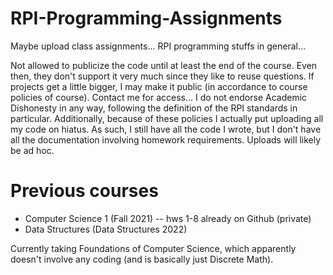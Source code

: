 # RPI-Programming-Assignments

Maybe upload class assignments… RPI programming stuffs in general...

Not allowed to publicize the code until at least the end of the course. Even then, they don't support it very much since they like to reuse questions. If projects get a little bigger, I may make it public (in accordance to course policies of course). Contact me for access... I do not endorse Academic Dishonesty in any way, following the definition of the RPI standards in particular. Additionally, because of these policies I actually put uploading all my code on hiatus. As such, I still have all the code I wrote, but I don't have all the documentation involving homework requirements. Uploads will likely be ad hoc.

# Previous courses
 - Computer Science 1 (Fall 2021) -- hws 1-8 already on Github (private)
 - Data Structures (Data Structures 2022)

Currently taking Foundations of Computer Science, which apparently doesn't involve any coding (and is basically just Discrete Math).
